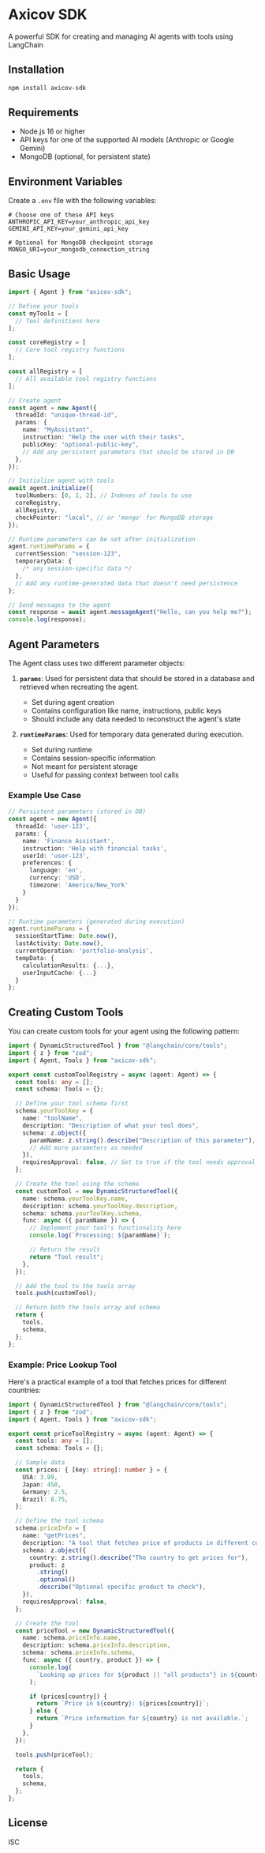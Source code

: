 # Axicov SDK

A powerful SDK for creating and managing AI agents with tools using LangChain

## Installation

```bash
npm install axicov-sdk
```

## Requirements

- Node.js 16 or higher
- API keys for one of the supported AI models (Anthropic or Google Gemini)
- MongoDB (optional, for persistent state)

## Environment Variables

Create a `.env` file with the following variables:

```
# Choose one of these API keys
ANTHROPIC_API_KEY=your_anthropic_api_key
GEMINI_API_KEY=your_gemini_api_key

# Optional for MongoDB checkpoint storage
MONGO_URI=your_mongodb_connection_string
```

## Basic Usage

```typescript
import { Agent } from "axicov-sdk";

// Define your tools
const myTools = [
  // Tool definitions here
];

const coreRegistry = [
  // Core tool registry functions
];

const allRegistry = [
  // All available tool registry functions
];

// Create agent
const agent = new Agent({
  threadId: "unique-thread-id",
  params: {
    name: "MyAssistant",
    instruction: "Help the user with their tasks",
    publicKey: "optional-public-key",
    // Add any persistent parameters that should be stored in DB
  },
});

// Initialize agent with tools
await agent.initialize({
  toolNumbers: [0, 1, 2], // Indexes of tools to use
  coreRegistry,
  allRegistry,
  checkPointer: "local", // or 'mongo' for MongoDB storage
});

// Runtime parameters can be set after initialization
agent.runtimeParams = {
  currentSession: "session-123",
  temporaryData: {
    /* any session-specific data */
  },
  // Add any runtime-generated data that doesn't need persistence
};

// Send messages to the agent
const response = await agent.messageAgent("Hello, can you help me?");
console.log(response);
```

## Agent Parameters

The Agent class uses two different parameter objects:

1. **`params`**: Used for persistent data that should be stored in a database and retrieved when recreating the agent.

   - Set during agent creation
   - Contains configuration like name, instructions, public keys
   - Should include any data needed to reconstruct the agent's state

2. **`runtimeParams`**: Used for temporary data generated during execution.
   - Set during runtime
   - Contains session-specific information
   - Not meant for persistent storage
   - Useful for passing context between tool calls

### Example Use Case

```typescript
// Persistent parameters (stored in DB)
const agent = new Agent({
  threadId: 'user-123',
  params: {
    name: 'Finance Assistant',
    instruction: 'Help with financial tasks',
    userId: 'user-123',
    preferences: {
      language: 'en',
      currency: 'USD',
      timezone: 'America/New_York'
    }
  }
});

// Runtime parameters (generated during execution)
agent.runtimeParams = {
  sessionStartTime: Date.now(),
  lastActivity: Date.now(),
  currentOperation: 'portfolio-analysis',
  tempData: {
    calculationResults: {...},
    userInputCache: {...}
  }
};
```

## Creating Custom Tools

You can create custom tools for your agent using the following pattern:

```typescript
import { DynamicStructuredTool } from "@langchain/core/tools";
import { z } from "zod";
import { Agent, Tools } from "axicov-sdk";

export const customToolRegistry = async (agent: Agent) => {
  const tools: any = [];
  const schema: Tools = {};

  // Define your tool schema first
  schema.yourToolKey = {
    name: "toolName",
    description: "Description of what your tool does",
    schema: z.object({
      paramName: z.string().describe("Description of this parameter"),
      // Add more parameters as needed
    }),
    requiresApproval: false, // Set to true if the tool needs approval before use
  };

  // Create the tool using the schema
  const customTool = new DynamicStructuredTool({
    name: schema.yourToolKey.name,
    description: schema.yourToolKey.description,
    schema: schema.yourToolKey.schema,
    func: async ({ paramName }) => {
      // Implement your tool's functionality here
      console.log(`Processing: ${paramName}`);

      // Return the result
      return "Tool result";
    },
  });

  // Add the tool to the tools array
  tools.push(customTool);

  // Return both the tools array and schema
  return {
    tools,
    schema,
  };
};
```

### Example: Price Lookup Tool

Here's a practical example of a tool that fetches prices for different countries:

```typescript
import { DynamicStructuredTool } from "@langchain/core/tools";
import { z } from "zod";
import { Agent, Tools } from "axicov-sdk";

export const priceToolRegistry = async (agent: Agent) => {
  const tools: any = [];
  const schema: Tools = {};

  // Sample data
  const prices: { [key: string]: number } = {
    USA: 3.99,
    Japan: 450,
    Germany: 2.5,
    Brazil: 8.75,
  };

  // Define the tool schema
  schema.priceInfo = {
    name: "getPrices",
    description: "A tool that fetches price of products in different countries",
    schema: z.object({
      country: z.string().describe("The country to get prices for"),
      product: z
        .string()
        .optional()
        .describe("Optional specific product to check"),
    }),
    requiresApproval: false,
  };

  // Create the tool
  const priceTool = new DynamicStructuredTool({
    name: schema.priceInfo.name,
    description: schema.priceInfo.description,
    schema: schema.priceInfo.schema,
    func: async ({ country, product }) => {
      console.log(
        `Looking up prices for ${product || "all products"} in ${country}`
      );

      if (prices[country]) {
        return `Price in ${country}: ${prices[country]}`;
      } else {
        return `Price information for ${country} is not available.`;
      }
    },
  });

  tools.push(priceTool);

  return {
    tools,
    schema,
  };
};
```

## License

ISC
